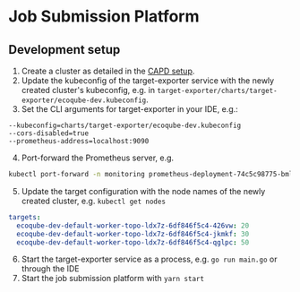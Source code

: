 # Job Submission Platform
## Development setup
1. Create a cluster as detailed in the [CAPD setup](https://git.helio.dev/eco-qube/capi-gce-demo/-/blob/main/docker/README.md).
2. Update the kubeconfig of the target-exporter service with the newly created cluster's kubeconfig, 
e.g. in `target-exporter/charts/target-exporter/ecoqube-dev.kubeconfig`. 
3. Set the CLI arguments for target-exporter in your IDE, e.g.:
```
--kubeconfig=charts/target-exporter/ecoqube-dev.kubeconfig
--cors-disabled=true
--prometheus-address=localhost:9090
```
4. Port-forward the Prometheus server, e.g.
```bash
kubectl port-forward -n monitoring prometheus-deployment-74c5c98775-bmlv7 9090:9090
```
5. Update the target configuration with the node names of the newly created cluster, e.g. `kubectl get nodes`
```yaml
targets:
  ecoqube-dev-default-worker-topo-ldx7z-6df846f5c4-426vw: 20
  ecoqube-dev-default-worker-topo-ldx7z-6df846f5c4-jkmkf: 30
  ecoqube-dev-default-worker-topo-ldx7z-6df846f5c4-qglpc: 50
```
6. Start the target-exporter service as a process, e.g. `go run main.go` or through the IDE
7. Start the job submission platform with `yarn start`
